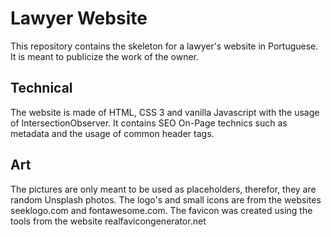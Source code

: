 # Lawyer Website

This repository contains the skeleton for a lawyer's website in Portuguese. 
It is meant to publicize the work of the owner.

## Technical 

The website is made of HTML, CSS 3 and vanilla Javascript with the usage of IntersectionObserver.
It contains SEO On-Page technics such as metadata and the usage of common header tags.

## Art

The pictures are only meant to be used as placeholders, therefor, they are random Unsplash photos.
The logo's and small icons are from the websites seeklogo.com and fontawesome.com.
The favicon was created using the tools from the website realfavicongenerator.net
